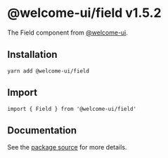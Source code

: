 # @welcome-ui/field v1.5.2

The Field component from [@welcome-ui](http://welcome-ui.com).

## Installation

    yarn add @welcome-ui/field

## Import

    import { Field } from '@welcome-ui/field'

## Documentation

See the  [package source](https://github.com/WTTJ/welcome-ui/tree/v1.5.2/packages/Field) for more details.

